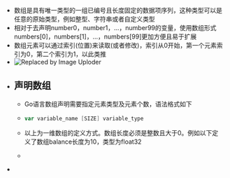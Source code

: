 - 数组是具有唯一类型的一组已编号且长度固定的数据项序列，这种类型可以是任意的原始类型，例如整型、字符串或者自定义类型
- 相对于去声明number0，number1，...，number99的变量，使用数组形式numbers[0]，numbers[1]，...，numbers[99]更加方便且易于扩展
- 数组元素可以通过索引(位置)来读取(或者修改)，索引从0开始，第一个元素索引为0，第二个索引为1，以此类推
- ![Replaced by Image Uploder](https://gitee.com/superficial/blogimage/raw/master/img/image_1645585049298_0.png)
- ## 声明数组
	- Go语言数组声明需要指定元素类型及元素个数，语法格式如下
	- ```go
	  var variable_name [SIZE] variable_type
	  ```
	- 以上为一维数组的定义方式。数组长度必须是整数且大于0。例如以下定义了数组balance长度为10，类型为float32
	- ```go
	  ```
-